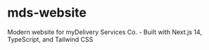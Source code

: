 # mds-website
Modern website for myDelivery Services Co. - Built with Next.js 14, TypeScript, and Tailwind CSS
